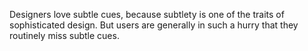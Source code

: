 Designers love subtle cues, because subtlety is one of the traits of sophisticated design. But users are generally in such a hurry that they routinely miss subtle cues.

 